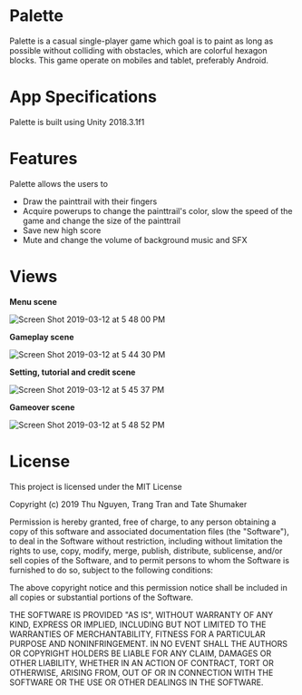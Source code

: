 # Palette
Palette is a casual single-player game which goal is to paint as long as possible without colliding with obstacles, which are colorful hexagon blocks. This game operate on mobiles and tablet, preferably Android.
# App Specifications
Palette is built using Unity 2018.3.1f1 
# Features
Palette allows the users to
- Draw the painttrail with their fingers
- Acquire powerups to change the painttrail's color, slow the speed of the game and change the size of the painttrail
- Save new high score
- Mute and change the volume of background music and SFX
# Views

**Menu scene**

![Screen Shot 2019-03-12 at 5 48 00 PM](https://user-images.githubusercontent.com/40749903/54241469-0697e080-44ef-11e9-81d4-06e3b4ed528f.png)

**Gameplay scene**

![Screen Shot 2019-03-12 at 5 44 30 PM](https://user-images.githubusercontent.com/40749903/54241323-83768a80-44ee-11e9-8bf3-4c81868db367.png)

**Setting, tutorial and credit scene**

![Screen Shot 2019-03-12 at 5 45 37 PM](https://user-images.githubusercontent.com/40749903/54241376-b15bcf00-44ee-11e9-8b79-f4c7913fc8d8.png)

**Gameover scene**

![Screen Shot 2019-03-12 at 5 48 52 PM](https://user-images.githubusercontent.com/40749903/54241505-25967280-44ef-11e9-9560-0241a23f5307.png)


# License
This project is licensed under the MIT License

Copyright (c) 2019 Thu Nguyen, Trang Tran and Tate Shumaker

Permission is hereby granted, free of charge, to any person obtaining a copy of this software and associated documentation files (the "Software"), to deal in the Software without restriction, including without limitation the rights to use, copy, modify, merge, publish, distribute, sublicense, and/or sell copies of the Software, and to permit persons to whom the Software is furnished to do so, subject to the following conditions:

The above copyright notice and this permission notice shall be included in all copies or substantial portions of the Software.

THE SOFTWARE IS PROVIDED "AS IS", WITHOUT WARRANTY OF ANY KIND, EXPRESS OR IMPLIED, INCLUDING BUT NOT LIMITED TO THE WARRANTIES OF MERCHANTABILITY, FITNESS FOR A PARTICULAR PURPOSE AND NONINFRINGEMENT. IN NO EVENT SHALL THE AUTHORS OR COPYRIGHT HOLDERS BE LIABLE FOR ANY CLAIM, DAMAGES OR OTHER LIABILITY, WHETHER IN AN ACTION OF CONTRACT, TORT OR OTHERWISE, ARISING FROM, OUT OF OR IN CONNECTION WITH THE SOFTWARE OR THE USE OR OTHER DEALINGS IN THE SOFTWARE.

